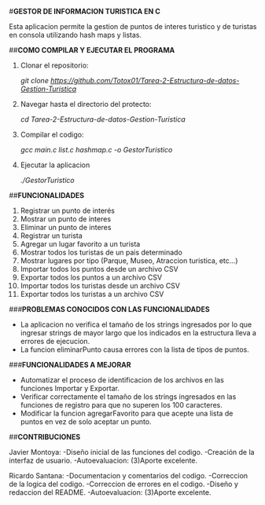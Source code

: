 #**GESTOR DE INFORMACION TURISTICA EN C**


Esta aplicacion permite la gestion de puntos de interes turistico y de turistas en consola utilizando hash maps y listas.


##**COMO COMPILAR Y EJECUTAR EL PROGRAMA**


1. Clonar el repositorio:

   *git clone https://github.com/Totox01/Tarea-2-Estructura-de-datos-Gestion-Turistica*
   
2. Navegar hasta el directorio del protecto:

   *cd Tarea-2-Estructura-de-datos-Gestion-Turistica*
   
3. Compilar el codigo:

   *gcc main.c list.c hashmap.c -o GestorTuristico*

4. Ejecutar la aplicacion

   *./GestorTuristico*


##**FUNCIONALIDADES**


1. Registrar un punto de interés
2. Mostrar un punto de interes
3. Eliminar un punto de interes
4. Registrar un turista
5. Agregar un lugar favorito a un turista
6. Mostrar todos los turistas de un pais determinado
7. Mostrar lugares por tipo (Parque, Museo, Atraccion turistica, etc...)
8. Importar todos los puntos desde un archivo CSV
9. Exportar todos los puntos a un archivo CSV
10. Importar todos los turistas desde un archivo CSV
11. Exportar todos los turistas a un archivo CSV


###**PROBLEMAS CONOCIDOS CON LAS FUNCIONALIDADES**


* La aplicacion no verifica el tamaño de los strings ingresados por lo que ingresar strings de mayor largo que los indicados en la estructura lleva a errores de ejecucion.
* La funcion eliminarPunto causa errores con la lista de tipos de puntos.


###**FUNCIONALIDADES A MEJORAR**


* Automatizar el proceso de identificacion de los archivos en las funciones Importar y Exportar.
* Verificar correctamente el tamaño de los strings ingresados en las funciones de registro para que no superen los 100 caracteres.
* Modificar la funcion agregarFavorito para que acepte una lista de puntos en vez de solo aceptar un punto.


##**CONTRIBUCIONES**


Javier Montoya:
-Diseño inicial de las funciones del codigo.
-Creación de la interfaz de usuario.
-Autoevaluacion: (3)Aporte excelente.

Ricardo Santana:
-Documentacion y comentarios del codigo.
-Correccion de la logica del codigo.
-Correccion de errores en el codigo.
-Diseño y redaccion del README.
-Autoevaluacion: (3)Aporte excelente.